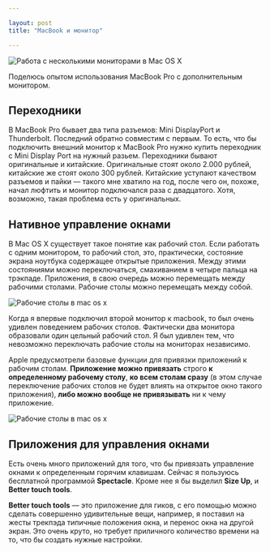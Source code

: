 ```yaml
---

layout: post
title: "MacBook и монитор"

---
```



![Работа с несколькими мониторами в Mac OS X][0]

Поделюсь опытом использования MacBook Pro с дополнительным монитором. 


## Переходники

В MacBook Pro бывает два типа разъемов: Mini DisplayPort и Thunderbolt.
Последний обратно совместим с первым. То есть, что бы подключить внешний
монитор к MacBook Pro нужно купить переходник с Mini Display Port на нужный
разьем. Переходники бывают оригинальные и китайские. Оригинальные стоят около
2.000 рублей, китайские же стоят около 300 рублей. Китайские уступают
качеством разъемов и пайки — такого мне хватило на год, после чего он, похоже,
начал люфтить и монитор подключался раза с двадцатого. Хотя, возможно, такая
проблема есть у оригинальных.

## Нативное управление окнами

В Mac OS X существует такое понятие как рабочий стол. Если работать с одним
монитором, то рабочий стол, это, практически, состояние экрана ноутбука
содержащее открытые приложения. Между этими состояниями можно переключаться,
смахиванием в четыре пальца на трэкпаде. Приложения, в свою очередь можно
перемещать между рабочими столами. Рабочие столы можно перемещать между собой.

![Рабочие столы в mac os x][1]

Когда я впервые подключил второй монитор к macbook, то был очень удивлен
поведением рабочих столов. Фактически два монитора образовали один цельный
рабочий стол. Я был удивлен тем, что невозможно переключать рабочие столы
на мониторах независимо. 

Apple предусмотрели базовые функции для привязки приложений к рабочим столам.
**Приложение можно привязать** строго **к определенному рабочему столу**, **ко всем
столам сразу** (в этом случае переключение рабочих столов не будет влиять на
открытое окно такого приложения), **либо можно вообще не привязывать**
ни к чему приложение.

![Рабочие столы в mac os x][2]


## Приложения для управления окнами

Есть очень много приложений для того, что бы привязать управление окнами
к определенным горячим клавишам. Сейчас я пользуюсь бесплатной программой
**Spectacle**. Кроме нее я бы выделил **Size Up**, и **Better touch tools**. 

**Better touch tools** — это приложение для гиков, с его помощью можно
сделать совершенно удивительные вещи, например, я поставил на жесты трекпэда
типичные положения окна, и перенос окна на другой экран. Это очень круто,
но требует приличного количество времени на то, что бы создать нужные настройки.

[0]: http://31808.selcdn.ru/it-prm/pics/apple_displays.png
[1]: http://31808.selcdn.ru/it-prm/pics/mac-screens.png
[2]: http://31808.selcdn.ru/it-prm/pics/allscreens.jpg